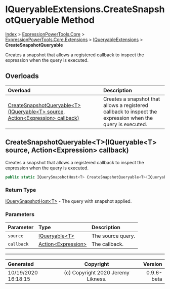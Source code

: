 ﻿# IQueryableExtensions.CreateSnapshotQueryable Method

[Index](../index.md) > [ExpressionPowerTools.Core](ExpressionPowerTools.Core.a.md) > [ExpressionPowerTools.Core.Extensions](ExpressionPowerTools.Core.Extensions.n.md) > [IQueryableExtensions](ExpressionPowerTools.Core.Extensions.IQueryableExtensions.cs.md) > **CreateSnapshotQueryable**

Creates a snapshot that allows a registered callback to
            inspect the expression when the query is executed.

## Overloads

| Overload | Description |
| :-- | :-- |
| [CreateSnapshotQueryable&lt;T>(IQueryable&lt;T> source, Action&lt;Expression> callback)](#createsnapshotqueryabletiqueryablet-source-actionexpression-callback) | Creates a snapshot that allows a registered callback to            inspect the expression when the query is executed. |
## CreateSnapshotQueryable&lt;T>(IQueryable&lt;T> source, Action&lt;Expression> callback)

Creates a snapshot that allows a registered callback to
            inspect the expression when the query is executed.

```csharp
public static IQuerySnapshotHost<T> CreateSnapshotQueryable<T>(IQueryable<T> source, Action<Expression> callback)
```

### Return Type

 [IQuerySnapshotHost&lt;T>](ExpressionPowerTools.Core.Signatures.IQuerySnapshotHost`1.i.md)  - The query with snapshot applied.

### Parameters

| Parameter | Type | Description |
| :-- | :-- | :-- |
| `source` | [IQueryable&lt;T>](https://docs.microsoft.com/dotnet/api/system.linq.iqueryable-1) | The source query. |
| `callback` | [Action&lt;Expression>](https://docs.microsoft.com/dotnet/api/system.action-1) | The callback. |



---

| Generated | Copyright | Version |
| :-- | :-: | --: |
| 10/19/2020 16:18:15 | (c) Copyright 2020 Jeremy Likness. | 0.9.6-beta |
